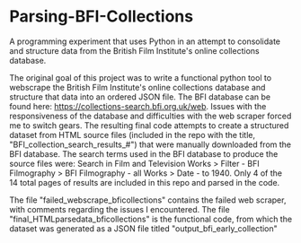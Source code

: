 # Parsing-BFI-Collections
A programming experiment that uses Python in an attempt to consolidate and structure data from the British Film Institute's online collections database.

The original goal of this project was to write a functional python tool to webscrape the British Film Institute's online collections database and structure that data into an ordered JSON file. The BFI database can be found here: https://collections-search.bfi.org.uk/web. Issues with the responsiveness of the database and difficulties with the web scraper forced me to switch gears. The resulting final code attempts to create a structured dataset from HTML source files (included in the repo with the title, "BFI_collection_search_results_#") that were manually downloaded from the BFI database. The search terms used in the BFI database to produce the source files were: Search in Film and Television Works > Filter - BFI Filmography >  BFI Filmography - all Works > Date - to 1940. Only 4 of the 14 total pages of results are included in this repo and parsed in the code.

The file "failed_webscrape_bficollections" contains the failed web scraper, with comments regarding the issues I encountered. The file "final_HTMLparsedata_bficollections" is the functional code, from which the dataset was generated as a JSON file titled "output_bfi_early_collection"
